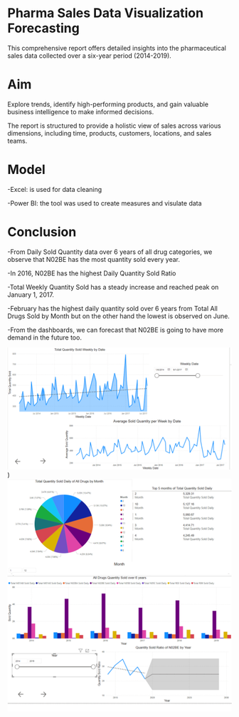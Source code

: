 # Pharma Sales Data Visualization Forecasting
This comprehensive report offers detailed insights into the pharmaceutical sales data collected over a six-year period (2014-2019). 

# Aim
Explore trends, identify high-performing products, and gain valuable business intelligence to make informed decisions. 

The report is structured to provide a holistic view of sales across various dimensions, including time, products, customers, locations, and sales teams.

# Model
 -Excel: is used for data cleaning
 
 -Power BI: the tool was used to create measures and visulate data
# Conclusion
 -From Daily Sold Quantity data over 6 years of all drug categories, we observe that N02BE has the most quantity sold every year.
 
 -In 2016, N02BE has the highest Daily Quantity Sold Ratio
 
 -Total Weekly Quantity Sold has a steady increase and reached peak on January 1, 2017.
 
 -February has the highest daily quantity sold over 6 years from Total All Drugs Sold by Month but on the other hand the lowest is observed on June.
 
 -From the dashboards, we can forecast that N02BE is going to have more demand in the future too.
 
 ![Dashboard](https://github.com/atahirkoylu/-Pharma-Sales-Data-Visualization-Forecasting/blob/main/1.png))
 ![Dashboard](https://github.com/atahirkoylu/-Pharma-Sales-Data-Visualization-Forecasting/blob/main/2.png)
 ![Dashboard](https://github.com/atahirkoylu/-Pharma-Sales-Data-Visualization-Forecasting/blob/main/3.png)
